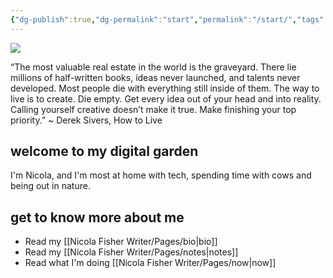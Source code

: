 ```yaml
---
{"dg-publish":true,"dg-permalink":"start","permalink":"/start/","tags":["gardenEntry"],"created":"","updated":""}
---
```



![](https://source.unsplash.com/KjnR2yEgit0/1900x1200)

“The most valuable real estate in the world is the graveyard. There lie millions of half-written books, ideas never launched, and talents never developed. Most people die with everything still inside of them. The way to live is to create. Die empty. Get every idea out of your head and into reality. Calling yourself creative doesn’t make it true. Make finishing your top priority.” ~ Derek Sivers, How to Live 

## welcome to my digital garden

I'm Nicola, and I'm most at home with tech, spending time with cows and being out in nature. 

## get to know more about me

- Read my [[Nicola Fisher Writer/Pages/bio\|bio]]
- Read my [[Nicola Fisher Writer/Pages/notes\|notes]]
- Read what I'm doing [[Nicola Fisher Writer/Pages/now\|now]]

